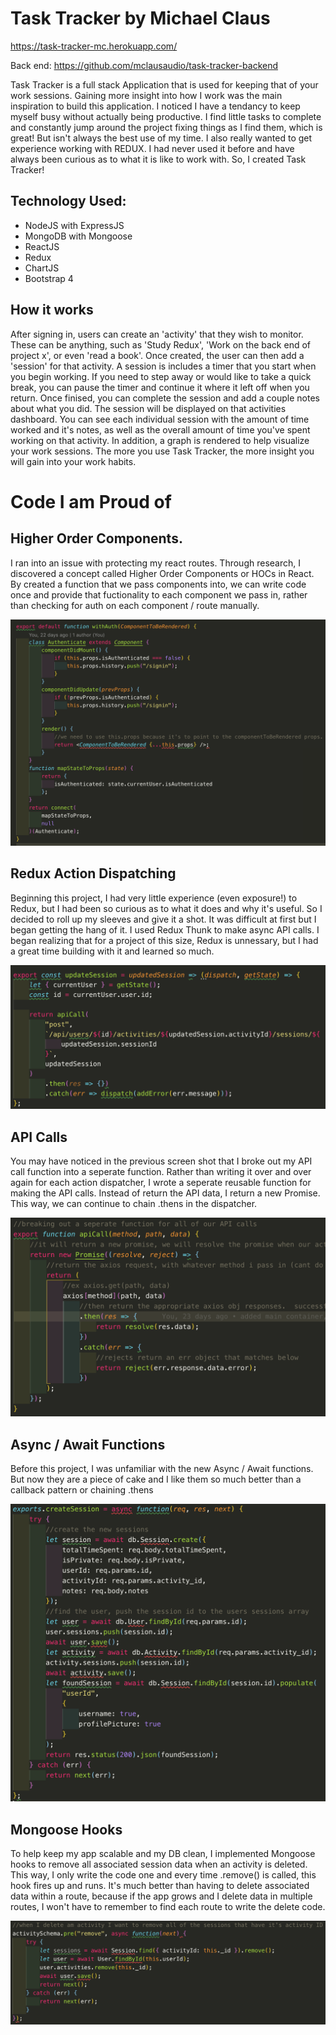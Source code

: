 # Task Tracker by Michael Claus

https://task-tracker-mc.herokuapp.com/

Back end: https://github.com/mclausaudio/task-tracker-backend

Task Tracker is a full stack Application that is used for keeping that of your work sessions.  Gaining more insight into how I work was the main inspiration to build this application.  I noticed I have a tendancy to keep myself busy without actually being productive.  I find little tasks to complete and constantly jump around the project fixing things as I find them, which is great!  But isn't always the best use of my time.  I also really wanted to get experience working with REDUX.  I had never used it before and have always been curious as to what it is like to work with.  So, I created Task Tracker!

## Technology Used:
- NodeJS with ExpressJS
- MongoDB with Mongoose
- ReactJS
- Redux
- ChartJS
- Bootstrap 4

## How it works
After signing in, users can create an 'activity' that they wish to monitor.  These can be anything, such as 'Study Redux', 'Work on the back end of project x', or even 'read a book'.  Once created, the user can then add a 'session' for that activity.  A session is includes a timer that you start when you begin working.  If you need to step away or would like to take a quick break, you can pause the timer and continue it where it left off when you return.  Once finised, you can complete the session and add a couple notes about what you did.  The session will be displayed on that activities dashboard.  You can see each individual session with the amount of time worked and it's notes, as well as the overall amount of time you've spent working on that activity.  In addition, a graph is rendered to help visualize your work sessions.  The more you use Task Tracker, the more insight you will gain into your work habits.

# Code I am Proud of

## Higher Order Components.
I ran into an issue with protecting my react routes.  Through research, I discovered a concept called Higher Order Components or HOCs in React.  By created a function that we pass components into, we can write code once and provide that fuctionality to each component we pass in, rather than checking for auth on each component / route manually.

![HOC](HOC.png)

## Redux Action Dispatching
Beginning this project, I had very little experience (even exposure!) to Redux, but I had been so curious as to what it does and why it's useful.  So I decided to roll up my sleeves and give it a shot.  It was difficult at first but I began getting the hang of it.  I used Redux Thunk to make async API calls.  I began realizing that for a project of this size, Redux is unnessary, but I had a great time building with it and learned so much.

![Action Dispatching](https://github.com/mclausaudio/task-tracker-frontend/blob/master/action%20dispatch.png?raw=true)

## API Calls
You may have noticed in the previous screen shot that I broke out my API call function into a seperate function.  Rather than writing it over and over again for each action dispatcher, I wrote a seperate reusable function for making the API calls.  Instead of return the API data, I return a new Promise.  This way, we can continue to chain .thens in the dispatcher.

![APICalls](apiCall.png)

## Async / Await Functions
Before this project, I was unfamiliar with the new Async / Await functions.  But now they are a piece of cake and I like them so much better than a callback pattern or chaining .thens

![Async Await](https://github.com/mclausaudio/task-tracker-frontend/blob/master/async%20await.png?raw=true)

## Mongoose Hooks
To help keep my app scalable and my DB clean, I implemented Mongoose hooks to remove all associated session data when an activity is deleted.  This way, I only write the code one and every time .remove() is called, this hook fires up and runs.  It's much better than having to delete associated data within a route, because if the app grows and I delete data in multiple routes, I won't have to remember to find each route to write the delete code.

![Hooks](https://github.com/mclausaudio/task-tracker-frontend/blob/master/mongoose%20hooks.png?raw=true)



